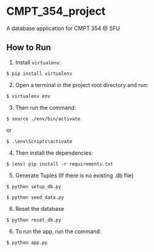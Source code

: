 # CMPT_354_project
A database application for CMPT 354 @ SFU

## How to Run
1. Install `virtualenv`:
```
$ pip install virtualenv
```

2. Open a terminal in the project root directory and run:
```
$ virtualenv env
```

3. Then run the command:
```
$ source ./env/bin/activate
```
or
```
$ .\env\Scripts\activate
```

4. Then install the dependencies:
```
$ (env) pip install -r requirements.txt
```

5. Generate Tuples (If there is no existing .db file)
```
$ python setup_db.py
```
```
$ python seed_data.py
```

6. Reset the database
```
$ python reset_db.py
```

6. To run the app, run the command:
```
$ python app.py
```